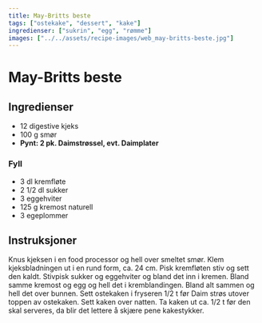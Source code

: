 ```yaml
---
title: May-Britts beste
tags: ["ostekake", "dessert", "kake"]
ingredienser: ["sukrin", "egg", "rømme"]
images: ["../../assets/recipe-images/web_may-britts-beste.jpg"]
---
```


# May-Britts beste

## Ingredienser

- 12 digestive kjeks
- 100 g smør
- **Pynt: 2 pk. Daimstrøssel, evt. Daimplater**

### Fyll

- 3 dl kremfløte
- 2 1/2 dl sukker
- 3 eggehviter
- 125 g kremost naturell
- 3 egeplommer

## Instruksjoner

Knus kjeksen i en food processor og hell over smeltet smør. Klem kjeksbladningen ut i en rund form, ca. 24 cm. Pisk kremfløten stiv og sett den kaldt. Stivpisk sukker og eggehviter og bland det inn i kremen. Bland samme kremost og egg og hell det i kremblandingen. Bland alt sammen og hell det over bunnen. Sett ostekaken i fryseren 1/2 t før Daim strøs utover toppen av ostekaken. Sett kaken over natten. Ta kaken ut ca. 1/2 t før den skal serveres, da blir det lettere å skjære pene kakestykker.
